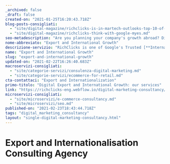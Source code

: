 ```yaml
---
_archived: false
_draft: false
created-on: "2021-01-25T16:20:43.718Z"
blog-posts-consigliati:
  - "site/digital-magazine/richclicks-is-in-martech-outlooks-top-10-of-2020.md"
  - "site/digital-magazine/richclicks-think-with-google-myes.md"
seo-metadescription: "Are you planning your company's growth abroad? Discover our internationalisation consultancy and services dedicated to digital export!"
nome-abbreviato: "Export and International Growth"
descrizione-servizio: "RichClicks is one of Google's Trusted [**International Growth Partners**](https://marketfinder.thinkwithgoogle.com/intl/en/widget/partner-agencies-tool/): our agency has been certified as one of the top 5 in Italy for Export growth, the result of an exclusive programme that allows us, as selected partners, to make international growth effective and concrete for our clients.\n\nOur **consultancy for internationalisation** tools are the result of training promoted by Google and our DALL alliance, through which we have broadened our knowledge in the field of growth and export: removing critical obstacles in the localisation, logistics, finance and customer care operations of our clients' different projects, to ensure the expanding of their companies abroad.\n\n### **DALL for your international market growth**\n\nTogether with 8 other European agencies we founded [**DALL International**](https://www.dall-int.com/), an alliance created to share values, knowledge and side projects in the markets each member represents. As well as providing involvement and valuable input from different countries, the alliance embraces digital evolution from a variety of perspectives, while focusing on strategic synergy for impact.\n\nWe help realise goals related to development and expansion in international markets, including:\n\n*   Italy\n*   United Kingdom\n*   Spain\n*   Germany\n*   France\n*   Poland\n*   Netherlands\n*   Belgium\n*   Denmark\n*   Scotland\n*   Norway\n*   Switzerland\n*   Austria\n*   United States and Canada\n\nAn international alliance of strategic and ambitious partners, with over 400 certified specialists located throughout Europe, we deliver services that accurately match our clients' expectations and capabilities and provide strategic and technical support.\n\nDALL members are Google Premier Partners committed to providing results-oriented solutions and expertise to our cross-border customers.\n\n### **Our consultancy for Digital International Export**\n\nAs a Google Premier Partner, we can help companies to internationalise and export with an extra gear: our consultancy will present you with an all-round strategy, useful to understand if your company has the prospects to go abroad, conveying a choice of activities that you can benefit from once the project is planned together.\n\nOur services for your internationalisation include:\n\n*   Digital strategy on foreign markets\n*   SEO and language localisation\n*   In-language ADV campaigns\n*   Content and translations\n*   Multi-country e-commerce\n\n### **Google Market Finder: what our clients are guaranteed**\n\nWe are among the Google Premier Partner Agencies that guarantee your company a global marketing expansion full of opportunities: successful export strategies with the best tools to plan an ad hoc internationalisation consultancy.\n\nMarket Finder is a tool launched by Google to help companies identify new international customers, plan the right moves and increase online sales abroad. It provides companies with technical insights, data to support an internationalisation strategy and dedicated tools, with particular attention to marketing and digital growth in the round, from planning to operations.\n\nA fundamental part of the programme are Google-side tools for international positioning and growth, in steps dedicated particularly to market exploration and prioritisation, educational scouting and support materials, event creation, IT-level event creation, additional insight and analysis, and definition of export strategy and offer.\n\n### **Google for export**\n\nThe services provided by Google are a true guide within the digital marketplace, providing valuable information to analyse the global state of opportunities, the present and the future of online. \n\nFind out the overview of the areas of operation, resources and tools, which include:**  \n  \nOperations planning areas**\n\n*   Localisation\n*   Payments\n*   Customer care\n*   Logistics\n*   Personnel recruitment\n*   Tax and legal requirements**‍**\n\n**Scope of the marketing strategy**  \n\n*   Global marketing strategy\n*   Measurement and business performance\n*   Search advertising\n*   Display advertising\n*   Video advertising\n*   Find a marketing partner\n\n### **The benefits of an International Growth Agency**\n\nTo date, only 45 agencies worldwide have been selected by Google, including RichClicks. In order to be included in this exclusive shortlist, our team has confirmed that it is one of the top Premier Partners, made up of professionals of international standing with the skills necessary to foster growth and sales abroad for our clients, demonstrated with skill in the field.\n\nThe objective of Google's International Growth programme is in fact to lead Italian brands to invest in foreign countries, with a strategic approach that starts with a careful and detailed analysis of how the market might move: the internationalisation of companies made to measure.\n\nTo do this, the agencies chosen to convey the tools of the project are guaranteed a dedicated team to support the internationalisation of their current clients and the proposition of global expansion projects for prospective clients, conveyed also by a reserved access to several platforms of exclusive Google use (with Market Finder data, geolocation and much more).\n\n**Want to expand your business across borders?**\n\nFind out how we can help you create online marketing campaigns in new markets and ask us for more information."
name: "Export and International Growth"
slug: "export-and-international-growth"
updated-on: "2021-02-22T16:26:40.683Z"
macroservizi-consigliati:
  - "site/categorie-servizi/consulenza-digital-marketing.md"
  - "site/categorie-servizi/ecommerce-for-retail.md"
cta-contattaci: "Export and Internationalization"
primo-titolo: "Digital Export and International Growth: our services"
link: "https://richclicks-eng.webflow.io/digital-marketing-consultancy/export-and-international-growth"
microservizi-consigliati:
  - "site/microservizi/e-commerce-consultancy.md"
  - "site/microservizi/seo.md"
published-on: "2021-02-23T18:43:44.718Z"
tags: "digital_marketing_consultancy"
layout: "single-digital-marketing-consultancy.html"
---
```


**Export and Internationalisation Consulting Agency**
=====================================================
